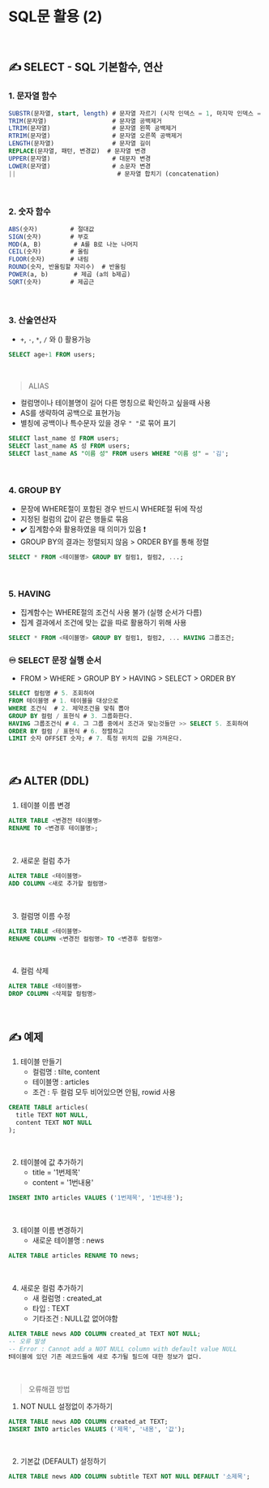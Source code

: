 # SQL문 활용 (2)

​    

## ✍️ SELECT - SQL 기본함수, 연산

### 1. 문자열 함수

```sql
SUBSTR(문자열, start, length) # 문자열 자르기 (시작 인덱스 = 1, 마지막 인덱스 = -1)
TRIM(문자열)                  # 문자열 공백제거
LTRIM(문자열)                 # 문자열 왼쪽 공백제거
RTRIM(문자열)                 # 문자열 오른쪽 공백제거
LENGTH(문자열)                # 문자열 길이
REPLACE(문자열, 패턴, 변경값)  # 문자열 변경
UPPER(문자열)                 # 대문자 변경
LOWER(문자열)                 # 소문자 변경 
||                            # 문자열 합치기 (concatenation)
```

​    

### 2. 숫자 함수

```sql
ABS(숫자)         # 절대값
SIGN(숫자)        # 부호
MOD(A, B)         # A를 B로 나눈 나머지
CEIL(숫자)        # 올림
FLOOR(숫자)       # 내림
ROUND(숫자, 반올림할 자리수)  # 반올림
POWER(a, b)       # 제곱 (a의 b제곱)
SQRT(숫자)        # 제곱근
```

​    

### 3. 산술연산자

-  `+`, `-`, `*`, `/` 와 () 활용가능

```sql
SELECT age+1 FROM users;
```

​    

> ALIAS

- 컬럼명이나 테이블명이 길어 다른 명칭으로 확인하고 싶을때 사용
- AS를 생략하여 공백으로 표현가능
- 별칭에 공백이나 특수문자 있을 경우 `" "`로 묶어 표기

```sql
SELECT last_name 성 FROM users;
SELECT last_name AS 성 FROM users;
SELECT last_name AS "이름 성" FROM users WHERE "이름 성" = '김';
```

​    

### 4. GROUP BY

- 문장에 WHERE절이 포함된 경우 반드시 WHERE절 뒤에 작성
- 지정된 컬럼의 값이 같은 행들로 묶음
- ✔️ 집계함수와 활용하였을 때 의미가 있음 ❗
- GROUP BY의 결과는 정렬되지 않음 > ORDER BY를 통해 정렬

```sql
SELECT * FROM <테이블명> GROUP BY 컬럼1, 컬럼2, ...;
```

​    

### 5. HAVING

- 집계함수는 WHERE절의 조건식 사용 불가 (실행 순서가 다름)
- 집계 결과에서 조건에 맞는 값을 따로 활용하기 위해 사용

```sql
SELECT * FROM <테이블명> GROUP BY 컬럼1, 컬럼2, ... HAVING 그룹조건;
```



### ♾️ SELECT 문장 실행 순서

- FROM > WHERE > GROUP BY > HAVING > SELECT > ORDER BY

```sql
SELECT 컬럼명 # 5. 조회하여
FROM 테이블명 # 1. 테이블을 대상으로
WHERE 조건식  # 2. 제약조건을 맞춰 뽑아
GROUP BY 컬럼 / 표현식 # 3. 그룹화한다.
HAVING 그룹조건식 # 4. 그 그룹 중에서 조건과 맞는것들만 >> SELECT 5. 조회하여
ORDER BY 컬럼 / 표현식 # 6. 정렬하고
LIMIT 숫자 OFFSET 숫자; # 7. 특정 위치의 값을 가져온다.
```

​    

## ✍️ ALTER (DDL)

1. 테이블 이름 변경

```sql
ALTER TABLE <변경전 테이블명>
RENAME TO <변경후 테이블명>;
```

​    

2. 새로운 컬럼 추가

```sql
ALTER TABLE <테이블명>
ADD COLUMN <새로 추가할 컬럼명>
```

​    

3. 컬럼명 이름 수정

```sql
ALTER TABLE <테이블명>
RENAME COLUMN <변경전 컬럼명> TO <변경후 컬럼명>
```

​    

4. 컬럼 삭제

```sql
ALTER TABLE <테이블명>
DROP COLUMN <삭제할 컬럼명>
```

​    

## ✍️ 예제

1. 테이블 만들기
   - 컬럼명 : tilte, content
   - 테이블명 : articles
   - 조건 : 두 컬럼 모두 비어있으면 안됨, rowid 사용

```sql
CREATE TABLE articles(
  title TEXT NOT NULL,
  content TEXT NOT NULL
);
```

​    

2. 테이블에 값 추가하기
   - title = '1번제목'
   - content = '1번내용'

```sql
INSERT INTO articles VALUES ('1번제목', '1번내용');
```

​    

3. 테이블 이름 변경하기
   - 새로운 테이블명 : news

```sql
ALTER TABLE articles RENAME TO news;
```

​    

4. 새로운 컬럼 추가하기
   - 새 컬럼명 : created_at
   - 타입 : TEXT
   - 기타조건 : NULL값 없어야함

```sql
ALTER TABLE news ADD COLUMN created_at TEXT NOT NULL;
-- 오류 발생
-- Error : Cannot add a NOT NULL column with default value NULL
❗테이블에 있던 기존 레코드들에 새로 추가될 필드에 대한 정보가 없다.
```

​    

> 오류해결 방법

1. NOT NULL 설정없이 추가하기

```sql
ALTER TABLE news ADD COLUMN created_at TEXT;
INSERT INTO articles VALUES ('제목', '내용', '값');
```

​    

2. 기본값 (DEFAULT) 설정하기

```sql
ALTER TABLE news ADD COLUMN subtitle TEXT NOT NULL DEFAULT '소제목';
```

